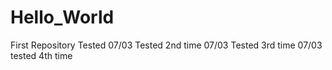 # Hello_World
First Repository
Tested 07/03
Tested 2nd time 07/03
Tested 3rd time 07/03
tested 4th time
